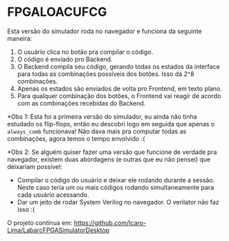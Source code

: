 # FPGALOACUFCG

Esta versão do simulador roda no navegador e funciona da seguinte maneira:
1. O usuário clica no botão pra compilar o código.
2. O código é enviado pro Backend.
3. O Backend compila seu código, gerando todas os estados da interface para todas as combinações possíveis dos botões. Isso dá 2^8 combinações.
4. Apenas os estados são enviados de volta pro Frontend, em texto plano.
5. Para qualquer combinação dos botões, o Frontend vai reagir de acordo com as combinações recebidas do Backend.

*Obs 1: Esta foi a primeira versão do simulador, eu ainda não tinha estudado os flip-flops, então eu descobri logo em seguida que apenas o `always_comb` funcionava! Não dava mais pra computar todas as combinações, agora temos o tempo envolvido :(

*Obs 2: Se alguém quiser fazer uma versão que funcione de verdade pra navegador, existem duas abordagens (e outras que eu não pensei) que deixariam possível:

  - Compilar o código do usuário e deixar ele rodando durante a sessão. Neste caso teria um ou mais códigos rodando simultaneamente para cada usuário acessando.
  - Dar um jeito de rodar System Verilog no navegador. O verilator não faz isso :(

O projeto continua em: https://github.com/Icaro-Lima/LabarcFPGASimulatorDesktop
